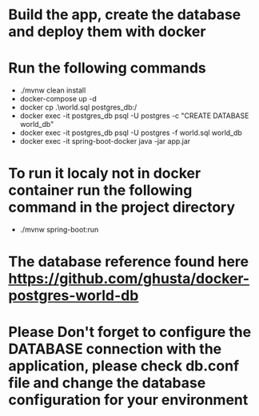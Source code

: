 # Build the app, create the database and deploy them with docker 
# Run the following commands
* ./mvnw clean install
* docker-compose up -d 
* docker cp .\world.sql postgres_db:/
* docker exec -it postgres_db psql -U postgres -c "CREATE DATABASE world_db"
* docker exec -it postgres_db psql -U postgres -f world.sql world_db
* docker exec -it spring-boot-docker java -jar app.jar

# To run it localy not in docker container run the following command in the project directory
* ./mvnw spring-boot:run

# The database reference found here  https://github.com/ghusta/docker-postgres-world-db

# Please Don't forget to configure the DATABASE connection with the application, please check db.conf file and change the database configuration for your environment
